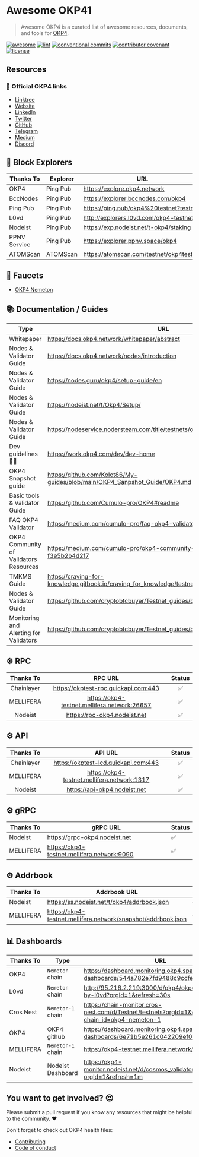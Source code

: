 # Awesome OKP41

> Awesome OKP4 is a curated list of awesome resources, documents, and tools for [OKP4](https://okp4.network).

[![awesome](https://cdn.rawgit.com/sindresorhus/awesome/d7305f38d29fed78fa85652e3a63e154dd8e8829/media/badge.svg)](https://github.com/okp4/awesome)
[![lint](https://img.shields.io/github/actions/workflow/status/okp4/awesome/lint.yml?label=Lint&style=for-the-badge&logo=github)](https://github.com/okp4/awesome/actions/workflows/lint.yml)
[![conventional commits](https://img.shields.io/badge/Conventional%20Commits-1.0.0-yellow.svg?style=for-the-badge&logo=conventionalcommits)](https://conventionalcommits.org)
[![contributor covenant](https://img.shields.io/badge/Contributor%20Covenant-2.1-4baaaa.svg?style=for-the-badge)](https://github.com/okp4/.github/blob/main/CODE_OF_CONDUCT.md)
[![license](https://img.shields.io/badge/License-BSD_3--Clause-blue.svg?style=for-the-badge)](https://opensource.org/licenses/BSD-3-Clause)

## Resources

### 💫 Official OKP4 links

- [Linktree](https://linktr.ee/okp4)
- [Website](https://okp4.network/)
- [LinkedIn](https://www.linkedin.com/company/okp4-open-knowledge-platform-for)
- [Twitter](https://twitter.com/OKP4_Protocol)
- [GitHub](https://github.com/okp4)
- [Telegram](https://t.me/okp4network)
- [Medium](https://blog.okp4.network/)
- [Discord](https://discord.com/invite/okp4)

## 🔭 Block Explorers

| Thanks To    | Explorer                                  | URL                                        | Status |
|--------------|-------------------------------------------|--------------------------------------------|--------|
| OKP4         | Ping Pub                                  | <https://explore.okp4.network>             | ✅      |
| BccNodes     | Ping Pub                                  | <https://explorer.bccnodes.com/okp4>       | ✅      |
| Ping Pub     | Ping Pub                                  | <https://ping.pub/okp4%20testnet?testnet>  | ✅      |
| L0vd         | Ping Pub                                  | <http://explorers.l0vd.com/okp4-testnet>   | ✅      |
| Nodeist      | Ping Pub                                  | <https://exp.nodeist.net/t-okp4/staking>   | ✅      |
| PPNV Service | Ping Pub                                  | <https://explorer.ppnv.space/okp4>         | ✅      |
| ATOMScan     | ATOMScan                                  | <https://atomscan.com/testnet/okp4testnet> | ✅      |

## 🚰 Faucets

- [OKP4 Nemeton](https://faucet.okp4.network)

## 📚 Documentation / Guides

| Type                                   | URL                                                                                  | Thanks To                                                                                |
|----------------------------------------|--------------------------------------------------------------------------------------|------------------------------------------------------------------------------------------|
| Whitepaper                             | <https://docs.okp4.network/whitepaper/abstract>                                      | [OKP4](https://github.com/okp4)                                                          |
| Nodes & Validator Guide                | <https://docs.okp4.network/nodes/introduction>                                       | [OKP4](https://github.com/okp4)                                                          |
| Nodes & Validator Guide                | <https://nodes.guru/okp4/setup-guide/en>                                             | [Nodes Guru](https://nodes.guru/)                                                        |
| Nodes & Validator Guide                | <https://nodeist.net/t/Okp4/Setup/>                                                  | [Nodeist](https://nodeist.net/)                                                          |
| Nodes & Validator Guide                | <https://nodeservice.nodersteam.com/title/testnets/okp4>                             | [[NODERS]TEAM](https://noders-stake.com/)                                                |
| Dev guidelines 👩‍💻                     | <https://work.okp4.com/dev/dev-home>                                                 | [OKP4](https://github.com/okp4)                                                          |
| OKP4 Snapshot guide                    | <https://github.com/Kolot86/My-guides/blob/main/OKP4_Sanpshot_Guide/OKP4.md>         | [Kolot](https://github.com/Kolot86)                                                      |
| Basic tools & Validator Guide          | <https://github.com/Cumulo-pro/OKP4#readme>                                          | [Cumulo](https://github.com/Cumulo-pro)                                                  |
| FAQ OKP4 Validator                     | <https://medium.com/cumulo-pro/faq-okp4-validator-19e81661b101>                      | [Cumulo](https://github.com/Cumulo-pro)                                                  |
| OKP4 Community of Validators Resources | <https://medium.com/cumulo-pro/okp4-community-of-validators-resources-f3e5b2b4d2f7>  | [Cumulo](https://github.com/Cumulo-pro)                                                  |
| TMKMS Guide                            | <https://craving-for-knowledge.gitbook.io/craving_for_knowledge/testnets/okp4/tmkms> | [Craving_for_Knowledge](https://craving-for-knowledge.gitbook.io/craving_for_knowledge/) |
| Nodes & Validator Guide                | <https://github.com/cryptobtcbuyer/Testnet_guides/blob/main/OKP4/installation.md>    | [cryptobtcbuyer](https://github.com/cryptobtcbuyer)                                      |
| Monitoring and Alerting for Validators | <https://github.com/cryptobtcbuyer/Testnet_guides/blob/main/OKP4/monitoring.md>      | [cryptobtcbuyer](https://github.com/cryptobtcbuyer)                                      |

## ⚙️ RPC

| Thanks To  |                   RPC URL                    | Status |
|:----------:|:--------------------------------------------:|:------:|
| Chainlayer |     https://okptest-rpc.quickapi.com:443     |   ✅    |
| MELLIFERA  | https://okp4-testnet.mellifera.network:26657 |   ✅    |
|  Nodeist   |         https://rpc-okp4.nodeist.net         |   ✅    |


## ⚙️ API

| Thanks To  |                   API URL                   | Status |
|:----------:|:-------------------------------------------:|:------:|
| Chainlayer |    https://okptest-lcd.quickapi.com:443     |   ✅    |
| MELLIFERA  | https://okp4-testnet.mellifera.network:1317 |   ✅    |
|  Nodeist   |        https://api-okp4.nodeist.net         |   ✅    |

## ⚙️ gRPC

| Thanks To | gRPC URL                                    | Status |
|-----------|---------------------------------------------|--------|
| Nodeist   | https://grpc-okp4.nodeist.net               | ✅      |
| MELLIFERA | https://okp4-testnet.mellifera.network:9090 | ✅      |

## ⚙️ Addrbook

| Thanks To | Addrbook URL                                                  | Status |
|-----------|---------------------------------------------------------------|--------|
| Nodeist   | https://ss.nodeist.net/t/okp4/addrbook.json                   | ✅      |
| MELLIFERA | https://okp4-testnet.mellifera.network/snapshot/addrbook.json | ✅      |



## 📊 Dashboards

| Thanks To | Type              | URL                                                                                          | Status |
|-----------|-------------------|----------------------------------------------------------------------------------------------|--------|
| OKP4      | `Nemeton` chain   | <https://dashboard.monitoring.okp4.space/public-dashboards/544a782e7fd9488c9ccfe68046c02cf8> | ✅      |
| L0vd      | `Nemeton` chain   | <http://95.216.2.219:3000/d/okp4/okp4-monitoring-by-l0vd?orgId=1&refresh=30s>                | ✅      |
| Cros Nest | `Nemeton-1` chain | <https://chain-monitor.cros-nest.com/d/Testnet/testnets?orgId=1&var-chain_id=okp4-nemeton-1> | ✅      |
| OKP4      | OKP4 github       | <https://dashboard.monitoring.okp4.space/public-dashboards/6e71b5e261c042209ef0793db964b9bb> | ✅      |
| MELLIFERA | `Nemeton-1` chain | <https://okp4-testnet.mellifera.network/monitor>                                             | ✅      |
| Nodeist   | Nodeist Dashboard | <https://okp4-monitor.nodeist.net/d/cosmos_validator/okp4?orgId=1&refresh=1m>                | ✅      |

## You want to get involved? 😍

Please submit a pull request if you know any resources that might be helpful to the community. ❤️

Don't forget to check out OKP4 health files:

- [Contributing](https://github.com/okp4/.github/blob/main/CONTRIBUTING.md)
- [Code of conduct](https://github.com/okp4/.github/blob/main/CODE_OF_CONDUCT.md)